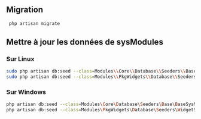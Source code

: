 
## Migration 

````bash
 php artisan migrate
````

## Mettre à jour les données de sysModules 


### Sur Linux

````bash
sudo php artisan db:seed --class=Modules\\Core\\Database\\Seeders\\Base\\BaseSysModuleSeeder
sudo php artisan db:seed --class=Modules\\PkgWidgets\\Database\\Seeders\\WidgetSeeder
````

### Sur Windows 

````bash
php artisan db:seed --class=Modules\Core\Database\Seeders\Base\BaseSysModuleSeeder
php artisan db:seed --class=Modules\PkgWidgets\Database\Seeders\WidgetSeeder
````